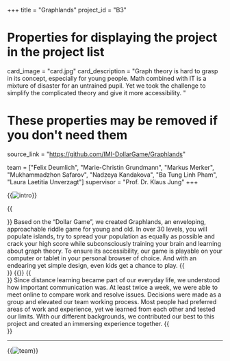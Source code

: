 +++
title = "Graphlands"
project_id = "B3"

# Properties for displaying the project in the project list
card_image = "card.jpg"
card_description = "Graph theory is hard to grasp in its concept, especially for young people. Math combined with IT is a mixture of disaster for an untrained pupil. Yet we took the challenge to simplify the complicated theory and give it more accessibility. "


# These properties may be removed if you don't need them
source_link = "https://github.com/IMI-DollarGame/Graphlands"

team = ["Felix Deumlich", "Marie-Christin Grundmann", "Markus Merker", "Mukhammadzhon Safarov", "Nadzeya Kandakova", "Ba Tung Linh Pham", "Laura Laetitia Unverzagt"]
supervisor = "Prof. Dr. Klaus Jung"
+++

{{<image src="Logo_Island.png" alt="intro" >}}

{{<section title="Our Goals">}}
Based on the “Dollar Game”, we created Graphlands, an enveloping, approachable riddle game for young and old. In over 30 levels, you will populate islands, try to spread your population as equally as possible and crack your high score while subconsciously training your brain and learning about graph theory. To ensure its accessibility, our game is playable on your computer or tablet in your personal browser of choice. And with an endearing yet simple design, even kids get a chance to play.
{{</section>}}
{{<mediathek id="842e178656894ae1219a8ad32841e493">}}
{{<section title="The Team">}}
Since distance learning became part of our everyday life, we understood how important communication was. At least twice a week, we were able to meet online to compare work and resolve issues. Decisions were made as a group and elevated our team working process.
Most people had preferred areas of work and experience, yet we learned from each other and tested our limits. With our different backgrounds, we contributed our best to this project and created an immersing experience together.
{{</section >}}

---

{{<image src="team.jpg" alt="team" >}}
